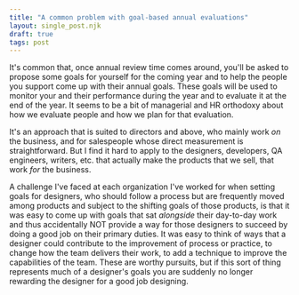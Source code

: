 ```yaml
---
title: "A common problem with goal-based annual evaluations"
layout: single_post.njk
draft: true
tags: post
---
```


It's common that, once annual review time comes around, you'll be asked to propose some goals for yourself for the coming year and to help the people you support come up with their annual goals. These goals will be used to monitor your and their performance during the year and to evaluate it at the end of the year. It seems to be a bit of managerial and HR orthodoxy about how we evaluate people and how we plan for that evaluation.

It's an approach that is suited to directors and above, who mainly work _on_ the business, and for salespeople whose direct measurement is straightforward. But I find it hard to apply to the designers, developers, QA engineers, writers, etc. that actually make the products that we sell, that work _for_ the business.

A challenge I've faced at each organization I've worked for when setting goals for designers, who should follow a process but are frequently moved among products and subject to the shifting goals of those products, is that it was easy to come up with goals that sat _alongside_ their day-to-day work and thus accidentally NOT provide a way for those designers to succeed by doing a good job on their primary duties. It was easy to think of ways that a designer could contribute to the improvement of process or practice, to change how the team delivers their work, to add a technique to improve the capabilities of the team. These are worthy pursuits, but if this sort of thing represents much of a designer's goals you are suddenly no longer rewarding the designer for a good job designing.
